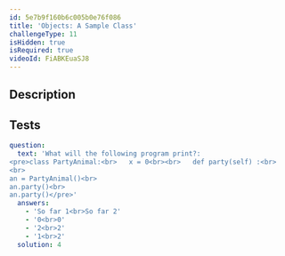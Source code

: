 ```yaml
---
id: 5e7b9f160b6c005b0e76f086
title: 'Objects: A Sample Class'
challengeType: 11
isHidden: true
isRequired: true
videoId: FiABKEuaSJ8
---
```


## Description
<section id='description'>

</section>

## Tests
<section id='tests'>

```yml
question:
  text: 'What will the following program print?:
<pre>class PartyAnimal:<br>   x = 0<br><br>   def party(self) :<br>     self.x = self.x + 2<br>     print(self.x)<br>
<br>
an = PartyAnimal()<br>
an.party()<br>
an.party()</pre>'
  answers:
    - 'So far 1<br>So far 2'
    - '0<br>0'
    - '2<br>2'
    - '1<br>2'
  solution: 4
```

</section>
